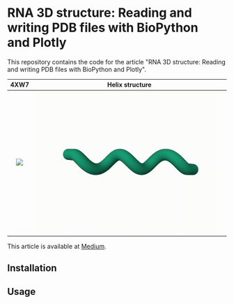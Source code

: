 # RNA 3D structure: Reading and writing PDB files with BioPython and Plotly

This repository contains the code for the article "RNA 3D structure: Reading and writing PDB files with BioPython and Plotly".

4XW7 |     Helix structure     
:-------------------------:|:-----------------------:
![](img/4XW7_camera-spin.gif) | ![](img/Helix_spin.gif) | 

This article is available at [Medium](). 


## Installation

## Usage


